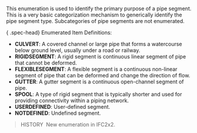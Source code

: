﻿This enumeration is used to identify the primary purpose of a pipe segment. This is a very basic categorization mechanism to generically identify the pipe segment type. Subcategories of pipe segments are not enumerated.

{ .spec-head}
Enumerated Item Definitions:

* **CULVERT**: A covered channel or large pipe that forms a watercourse below ground level, usually under a road or railway.
* **RIGIDSEGMENT**: A rigid segment is continuous linear segment of pipe that cannot be deformed.
* **FLEXIBLESEGMENT**: A flexible segment is a continuous non-linear segment of pipe that can be deformed and change the direction of flow.
* **GUTTER**: A gutter segment is a continuous open-channel segment of pipe.
* **SPOOL**: A type of rigid segment that is typically shorter and used for providing connectivity within a piping network.
* **USERDEFINED**: User-defined segment.
* **NOTDEFINED**: Undefined segment.

> HISTORY&nbsp; New enumeration in IFC2x2.

